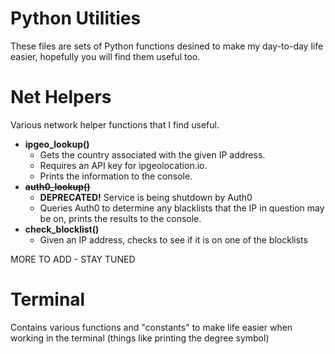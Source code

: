 # Python Utilities
These files are sets of Python functions desined to make my day-to-day life easier, hopefully you will find them useful too.

# Net Helpers
Various network helper functions that I find useful.
- **ipgeo_lookup()**
  - Gets the country associated with the given IP address.
  - Requires an API key for ipgeolocation.io.
  - Prints the information to the console.
- **~~auth0_lookup()~~**
  - **DEPRECATED!** Service is being shutdown by Auth0
  - Queries Auth0 to determine any blacklists that the IP in question may be on, prints the results to the console.
- **check_blocklist()**
  - Given an IP address, checks to see if it is on one of the blocklists

MORE TO ADD - STAY TUNED

# Terminal
Contains various functions and "constants" to make life easier when working in the terminal (things like printing the degree symbol)
